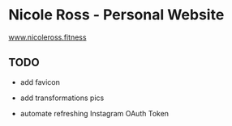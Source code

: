 # Nicole Ross - Personal Website

www.nicoleross.fitness

## TODO

- add favicon
- add transformations pics

- automate refreshing Instagram OAuth Token
